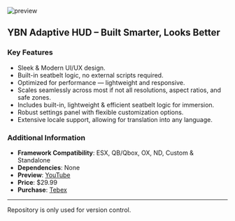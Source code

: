 ![preview](https://github.com/user-attachments/assets/3928a931-2442-4d21-ac2a-967adb269ed8)

## YBN Adaptive HUD – Built Smarter, Looks Better

### Key Features  
- Sleek & Modern UI/UX design.  
- Built-in seatbelt logic, no external scripts required.  
- Optimized for performance — lightweight and responsive.
- Scales seamlessly across most if not all resolutions, aspect ratios, and safe zones.
- Includes built-in, lightweight & efficient seatbelt logic for immersion.
- Robust settings panel with flexible customization options.
- Extensive locale support, allowing for translation into any language.

### Additional Information
- **Framework Compatibility**: ESX, QB/Qbox, OX, ND, Custom & Standalone
- **Dependencies**: None  
- **Preview**: [YouTube](https://youtu.be/b0jhSKP6VtY)  
- **Price**: $29.99  
- **Purchase**: [Tebex](https://vipex.tebex.io/package/hudls)  

---

Repository is only used for version control.
